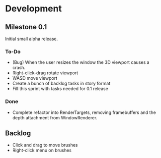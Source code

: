 # Development

## Milestone 0.1
Initial small alpha release.

### To-Do
- (Bug) When the user resizes the window the 3D viewport causes a crash.
- Right-click-drag rotate viewport
- WASD move viewport
- Create a bunch of backlog tasks in story format
- Fill this sprint with tasks needed for 0.1 release

### Done
- Complete refactor into RenderTargets, removing framebuffers and the depth
    attachment from WindowRenderer.

## Backlog
- Click and drag to move brushes
- Right-click menu on brushes
